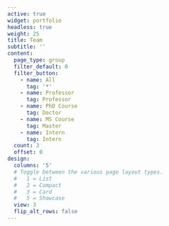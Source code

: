 ```yaml
---
active: true
widget: portfolio
headless: true
weight: 25
title: Team
subtitle: ''
content:
  page_type: group
  filter_default: 0
  filter_button:
    - name: All
      tag: '*'
    - name: Professor
      tag: Professor
    - name: PhD Course
      tag: Doctor
    - name: MS Course
      tag: Master
    - name: Intern
      tag: Intern
  count: 3
  offset: 0
design:
  columns: '5'
  # Toggle between the various page layout types.
  #   1 = List
  #   2 = Compact
  #   3 = Card
  #   5 = Showcase
  view: 3
  flip_alt_rows: false
---
```

